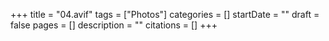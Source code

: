 +++
title = "04.avif"
tags = ["Photos"]
categories = []
startDate = ""
draft = false
pages = []
description = ""
citations = []
+++
